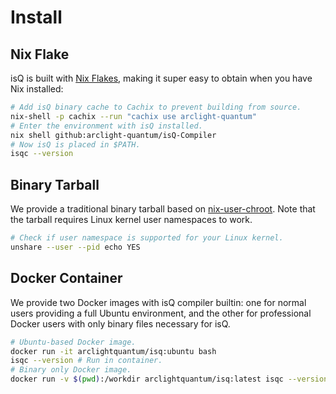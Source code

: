 
Install
=========================

Nix Flake
-------------------------

isQ is built with [Nix Flakes](https://nixos.wiki/wiki/Flakes), making it super easy to obtain when you have Nix installed:

```bash
# Add isQ binary cache to Cachix to prevent building from source.
nix-shell -p cachix --run "cachix use arclight-quantum"
# Enter the environment with isQ installed.
nix shell github:arclight-quantum/isQ-Compiler
# Now isQ is placed in $PATH.
isqc --version
```



Binary Tarball
-------------------------

We provide a traditional binary tarball based on [nix-user-chroot](https://github.com/nix-community/nix-user-chroot). Note that the tarball requires Linux kernel user namespaces to work.

```bash
# Check if user namespace is supported for your Linux kernel.
unshare --user --pid echo YES
```


Docker Container
-------------------------
We provide two Docker images with isQ compiler builtin: one for normal users providing a full Ubuntu environment, and the other for professional Docker users with only binary files necessary for isQ.

```bash
# Ubuntu-based Docker image.
docker run -it arclightquantum/isq:ubuntu bash
isqc --version # Run in container.
# Binary only Docker image.
docker run -v $(pwd):/workdir arclightquantum/isq:latest isqc --version
```


